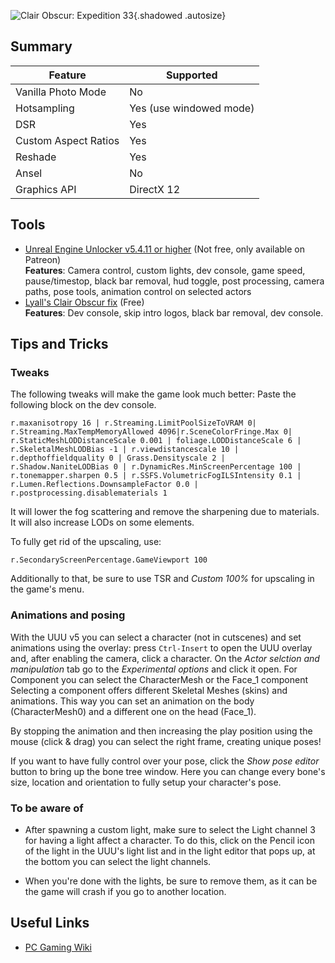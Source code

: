 ![Clair Obscur: Expedition 33](Images\clairobscurheader.jpg "Shot by Otis_Inf"){.shadowed .autosize}
## Summary
Feature | Supported
--|--
Vanilla Photo Mode | No
Hotsampling | Yes (use windowed mode)
DSR | Yes
Custom Aspect Ratios | Yes  
Reshade | Yes
Ansel | No
Graphics API | DirectX 12
 
## Tools

* [Unreal Engine Unlocker v5.4.11 or higher](https://opm.fransbouma.com/uuuv5.htm) (Not free, only available on Patreon)  
**Features**: Camera control, custom lights, dev console, game speed, pause/timestop, black bar removal, hud toggle, post processing, camera paths, pose tools, animation control on selected actors
* [Lyall's Clair Obscur fix](https://codeberg.org/Lyall/ClairObscurFix) (Free)  
**Features**: Dev console, skip intro logos, black  bar removal, dev console. 

## Tips and Tricks

### Tweaks

The following tweaks will make the game look much better: Paste the following block on the dev console. 

```
r.maxanisotropy 16 | r.Streaming.LimitPoolSizeToVRAM 0| r.Streaming.MaxTempMemoryAllowed 4096|r.SceneColorFringe.Max 0| r.StaticMeshLODDistanceScale 0.001 | foliage.LODDistanceScale 6 | r.SkeletalMeshLODBias -1 | r.viewdistancescale 10 | r.depthoffieldquality 0 | Grass.Densityscale 2 | r.Shadow.NaniteLODBias 0 | r.DynamicRes.MinScreenPercentage 100 | r.tonemapper.sharpen 0.5 | r.SSFS.VolumetricFogILSIntensity 0.1 | r.Lumen.Reflections.DownsampleFactor 0.0 | r.postprocessing.disablematerials 1
```

It will lower the fog scattering and remove the sharpening due to materials. It will also increase LODs on some elements. 

To fully get rid of the upscaling, use: 

```
r.SecondaryScreenPercentage.GameViewport 100
```

Additionally to that, be sure to use TSR and *Custom 100%* for upscaling in the game's menu. 

### Animations and posing

With the UUU v5 you can select a character (not in cutscenes) and set animations using the overlay: press `Ctrl-Insert` to open the UUU overlay and, after enabling the camera, 
click a character. On the *Actor selction and manipulation* tab go to the *Experimental options* and click it open. For Component you can select the CharacterMesh or the Face_1 component
Selecting a component offers different Skeletal Meshes (skins) and animations. This way you can set an animation on the body (CharacterMesh0) and a different one on the head (Face_1). 

By stopping the animation and then increasing the play position using the mouse (click & drag) you can select the right frame, creating unique poses!

If you want to have fully control over your pose, click the *Show pose editor* button to bring up the bone tree window. Here you can change every bone's size, location and orientation
to fully setup your character's pose. 

### To be aware of

- After spawning a custom light, make sure to select the Light channel 3 for having a light affect a character. To do this, click on the Pencil icon of the light in the UUU's 
light list and in the light editor that pops up, at the bottom you can select the light channels. 

- When you're done with the lights, be sure to remove them, as it can be the game will crash if you go to another location. 

## Useful Links

- [PC Gaming Wiki](https://www.pcgamingwiki.com/wiki/Clair_Obscur:_Expedition_33)